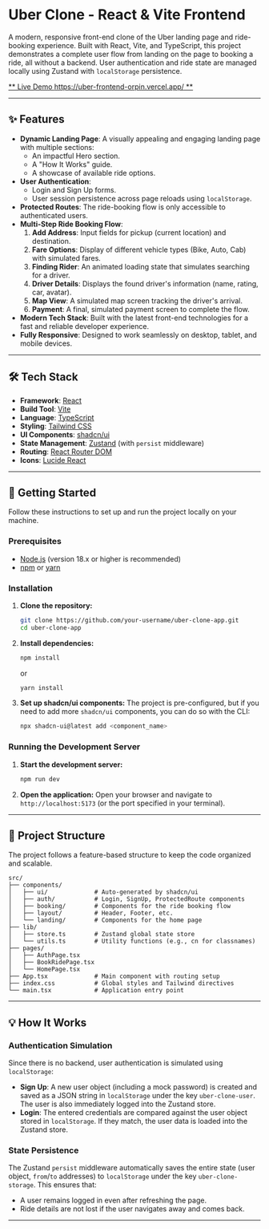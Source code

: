 # Uber Clone - React & Vite Frontend

 <!-- It's highly recommended to replace this with an actual screenshot of your running application -->

A modern, responsive front-end clone of the Uber landing page and ride-booking experience. Built with React, Vite, and TypeScript, this project demonstrates a complete user flow from landing on the page to booking a ride, all without a backend. User authentication and ride state are managed locally using Zustand with `localStorage` persistence.



[** Live Demo https://uber-frontend-orpin.vercel.app/ **](https://uber-frontend-orpin.vercel.app/) <!-- Add a link here if you deploy the project -->

---

## ✨ Features

-   **Dynamic Landing Page**: A visually appealing and engaging landing page with multiple sections:
    -   An impactful Hero section.
    -   A "How It Works" guide.
    -   A showcase of available ride options.
-   **User Authentication**:
    -   Login and Sign Up forms.
    -   User session persistence across page reloads using `localStorage`.
-   **Protected Routes**: The ride-booking flow is only accessible to authenticated users.
-   **Multi-Step Ride Booking Flow**:
    1.  **Add Address**: Input fields for pickup (current location) and destination.
    2.  **Fare Options**: Display of different vehicle types (Bike, Auto, Cab) with simulated fares.
    3.  **Finding Rider**: An animated loading state that simulates searching for a driver.
    4.  **Driver Details**: Displays the found driver's information (name, rating, car, avatar).
    5.  **Map View**: A simulated map screen tracking the driver's arrival.
    6.  **Payment**: A final, simulated payment screen to complete the flow.
-   **Modern Tech Stack**: Built with the latest front-end technologies for a fast and reliable developer experience.
-   **Fully Responsive**: Designed to work seamlessly on desktop, tablet, and mobile devices.

---

## 🛠️ Tech Stack

-   **Framework**: [React](https://reactjs.org/)
-   **Build Tool**: [Vite](https://vitejs.dev/)
-   **Language**: [TypeScript](https://www.typescriptlang.org/)
-   **Styling**: [Tailwind CSS](https://tailwindcss.com/)
-   **UI Components**: [shadcn/ui](https://ui.shadcn.com/)
-   **State Management**: [Zustand](https://github.com/pmndrs/zustand) (with `persist` middleware)
-   **Routing**: [React Router DOM](https://reactrouter.com/)
-   **Icons**: [Lucide React](https://lucide.dev/)

---

## 🚀 Getting Started

Follow these instructions to set up and run the project locally on your machine.

### Prerequisites

-   [Node.js](https://nodejs.org/) (version 18.x or higher is recommended)
-   [npm](https://www.npmjs.com/) or [yarn](https://yarnpkg.com/)

### Installation

1.  **Clone the repository:**
    ```bash
    git clone https://github.com/your-username/uber-clone-app.git
    cd uber-clone-app
    ```

2.  **Install dependencies:**
    ```bash
    npm install
    ```
    or
    ```bash
    yarn install
    ```

3.  **Set up shadcn/ui components:**
    The project is pre-configured, but if you need to add more `shadcn/ui` components, you can do so with the CLI:
    ```bash
    npx shadcn-ui@latest add <component_name>
    ```

### Running the Development Server

1.  **Start the development server:**
    ```bash
    npm run dev
    ```

2.  **Open the application:**
    Open your browser and navigate to `http://localhost:5173` (or the port specified in your terminal).

---

## 📂 Project Structure

The project follows a feature-based structure to keep the code organized and scalable.

```
src/
├── components/
│   ├── ui/             # Auto-generated by shadcn/ui
│   ├── auth/           # Login, SignUp, ProtectedRoute components
│   ├── booking/        # Components for the ride booking flow
│   ├── layout/         # Header, Footer, etc.
│   └── landing/        # Components for the home page
├── lib/
│   ├── store.ts        # Zustand global state store
│   └── utils.ts        # Utility functions (e.g., cn for classnames)
├── pages/
│   ├── AuthPage.tsx
│   ├── BookRidePage.tsx
│   └── HomePage.tsx
├── App.tsx             # Main component with routing setup
├── index.css           # Global styles and Tailwind directives
└── main.tsx            # Application entry point
```

---

## 💡 How It Works

### Authentication Simulation

Since there is no backend, user authentication is simulated using `localStorage`:
-   **Sign Up**: A new user object (including a mock password) is created and saved as a JSON string in `localStorage` under the key `uber-clone-user`. The user is also immediately logged into the Zustand store.
-   **Login**: The entered credentials are compared against the user object stored in `localStorage`. If they match, the user data is loaded into the Zustand store.

### State Persistence

The Zustand `persist` middleware automatically saves the entire state (user object, `from`/`to` addresses) to `localStorage` under the key `uber-clone-storage`. This ensures that:
-   A user remains logged in even after refreshing the page.
-   Ride details are not lost if the user navigates away and comes back.

---
